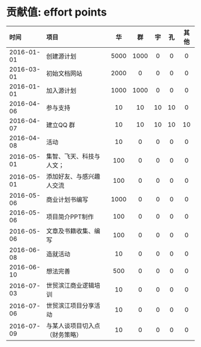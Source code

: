 贡献值: effort points
===========

|时间|项目|华 | 群 |  宇 | 孔|其他|
|:---------|:---|:----:|:----:|:----:|:----:|:----:|
|2016-01-01| 创建源计划 |5000 |1000| 0   | 0  | 0|
|2016-03-01| 初始文档网站|2000| 0 | 0   | 0  |0|
|2016-01-01| 加入源计划 |1000 |1000| 0   | 0  | 0|
|2016-04-06| 参与支持   |10   | 10 |  10 | 10 |0|
|2016-04-07| 建立QQ 群    |10   | 10 |  10 | 10 |10|
|2016-04-08| 活动     |10   | 0 |  0 | 0 |0|
|2016-05-01| 集智、飞天、科技与人文；    |100  | 0 |  0 | 0 |0|
|2016-05-01| 添加好友、与感兴趣人交流 | 100 |  0 | 0 |0|0|
|2016-05-06| 商业计划书编写   |1000   | 0 |  0 | 0 |0|
|2016-05-06| 项目简介PPT制作   |100   | 0 |  0 | 0 |0|
|2016-05-06| 文章及书籍收集、编写   |100   | 0 |  0 | 0 |0|
|2016-06-08| 造就活动     	|10   | 0 |  0 | 0 |0|
|2016-06-10| 想法完善     	|500   | 0 |  0 | 0 |0|
|2016-07-03| 世贸滨江商业逻辑培训     |10   | 0 |  0 | 0 |0|
|2016-07-06| 世贸滨江项目分享活动     |10   | 0 |  0 | 0 |0|
|2016-07-09| 与某人谈项目切入点（财务策略）  |10   | 0 |  0 | 0 |0|
